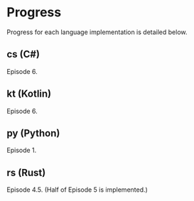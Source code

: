# Progress

Progress for each language implementation is detailed below.

## cs (C#)
Episode 6.

## kt (Kotlin)
Episode 6.

## py (Python)
Episode 1.

## rs (Rust)
Episode 4.5. (Half of Episode 5 is implemented.)
